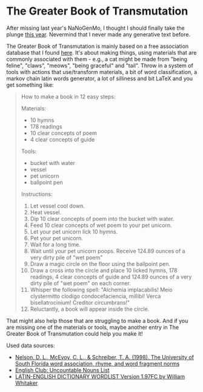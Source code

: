 # The Greater Book of Transmutation

After missing last year's NaNoGenMo, I thought I should finally take the plunge [this year](https://github.com/dariusk/NaNoGenMo-2015). Nevermind that I never made any generative text before.

The Greater Book of Transmutation is mainly based on a free association database that I found [here](http://web.usf.edu/FreeAssociation). It's about making things, using materials that are commonly associated with them - e.g., a cat might be made from "being feline", "claws", "meows", "being graceful" and "tail". Throw in a system of tools with actions that use/transform materials, a bit of word classification, a markov chain latin words generator, a lot of silliness and bit LaTeX and you get something like:

> How to make a book in 12 easy steps:
> 
> Materials:
>  - 10 hymns
>  - 178 readings
>  - 10 clear concepts of poem
>  - 4 clear concepts of guide
> 
> Tools:
>  - bucket with  water
>  - vessel
>  - pet unicorn
>  - ballpoint pen
> 
> Instructions:
> 
> 1. Let vessel cool down.
> 2. Heat vessel.
> 3. Dip 10 clear concepts of poem into the bucket with  water.
> 4. Feed 10 clear concepts of wet poem to your pet unicorn.
> 5. Let your pet unicorn lick 10 hymns.
> 6. Pet your pet unicorn.
> 7. Wait for a long time.
> 8. Wait until your pet unicorn poops. Receive 124.89 ounces of a very dirty pile of "wet poem"
> 9. Draw a magic circle on the floor using the ballpoint pen.
> 10. Draw a cross into the circle and place 10 licked hymns, 178 readings, 4 clear concepts of guide and 124.89 ounces of a very dirty pile of "wet poem" on each corner.
> 11. Whisper the following spell: "Alchemia implacabilis! Meio clystermitto clodigo condocefaciencia, millibi! Verca bisellatrocinium! Creditor circumbrans!"
> 12. Reluctantly, a book will appear inside the circle.

That might also help those that are struggling to make a book. And if you are missing one of the materials or tools, maybe another entry in The Greater Book of Transmutation could help you make it!

Used data sources:
- [Nelson, D. L., McEvoy, C. L., & Schreiber, T. A. (1998). The University of South Florida word association, rhyme, and word fragment norms](http://web.usf.edu/FreeAssociation)
- [English Club: Uncountable Nouns List](https://www.englishclub.com/vocabulary/nouns-uncountable-list.htm)
- [LATIN-ENGLISH DICTIONARY WORDLIST Version 1.97FC by William Whitaker](http://archives.nd.edu/whitaker/dictpage.htm)
